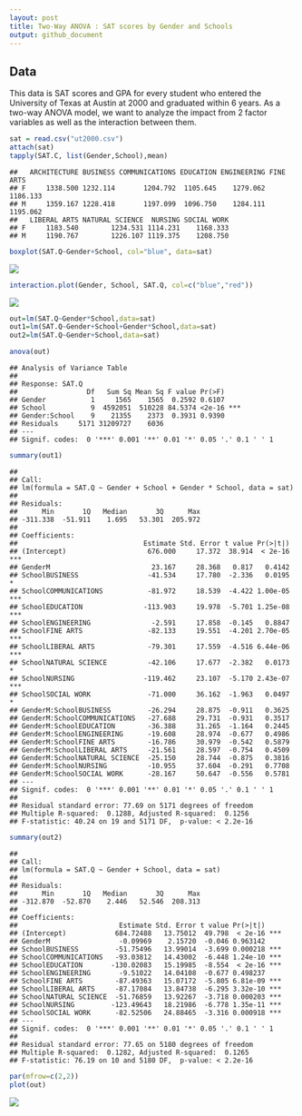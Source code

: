 ```yaml
---
layout: post
title: Two-Way ANOVA : SAT scores by Gender and Schools
output: github_document
---
```


## Data

This data is SAT scores and GPA for every student who entered the
University of Texas at Austin at 2000 and graduated within 6 years. As a
two-way ANOVA model, we want to analyze the impact from 2 factor
variables as well as the interaction between them.

``` r
sat = read.csv("ut2000.csv")
attach(sat)
tapply(SAT.C, list(Gender,School),mean)
```

    ##   ARCHITECTURE BUSINESS COMMUNICATIONS EDUCATION ENGINEERING FINE ARTS
    ## F     1338.500 1232.114       1204.792  1105.645    1279.062  1186.133
    ## M     1359.167 1228.418       1197.099  1096.750    1284.111  1195.062
    ##   LIBERAL ARTS NATURAL SCIENCE  NURSING SOCIAL WORK
    ## F     1183.540        1234.531 1114.231    1168.333
    ## M     1190.767        1226.107 1119.375    1208.750

``` r
boxplot(SAT.Q~Gender+School, col="blue", data=sat)
```

![](https://seandaddy.github.io/images/sat-1.png)<!-- -->

``` r
interaction.plot(Gender, School, SAT.Q, col=c("blue","red"))
```

![](https://seandaddy.github.io/images/sat-2.png)<!-- -->

``` r
out=lm(SAT.Q~Gender*School,data=sat)
out1=lm(SAT.Q~Gender+School+Gender*School,data=sat)
out2=lm(SAT.Q~Gender+School,data=sat)

anova(out)
```

    ## Analysis of Variance Table
    ##
    ## Response: SAT.Q
    ##                 Df   Sum Sq Mean Sq F value Pr(>F)    
    ## Gender           1     1565    1565  0.2592 0.6107    
    ## School           9  4592051  510228 84.5374 <2e-16 ***
    ## Gender:School    9    21355    2373  0.3931 0.9390    
    ## Residuals     5171 31209727    6036                   
    ## ---
    ## Signif. codes:  0 '***' 0.001 '**' 0.01 '*' 0.05 '.' 0.1 ' ' 1

``` r
summary(out1)
```

    ##
    ## Call:
    ## lm(formula = SAT.Q ~ Gender + School + Gender * School, data = sat)
    ##
    ## Residuals:
    ##      Min       1Q   Median       3Q      Max
    ## -311.338  -51.911    1.695   53.301  205.972
    ##
    ## Coefficients:
    ##                               Estimate Std. Error t value Pr(>|t|)    
    ## (Intercept)                    676.000     17.372  38.914  < 2e-16 ***
    ## GenderM                         23.167     28.368   0.817   0.4142    
    ## SchoolBUSINESS                 -41.534     17.780  -2.336   0.0195 *  
    ## SchoolCOMMUNICATIONS           -81.972     18.539  -4.422 1.00e-05 ***
    ## SchoolEDUCATION               -113.903     19.978  -5.701 1.25e-08 ***
    ## SchoolENGINEERING               -2.591     17.858  -0.145   0.8847    
    ## SchoolFINE ARTS                -82.133     19.551  -4.201 2.70e-05 ***
    ## SchoolLIBERAL ARTS             -79.301     17.559  -4.516 6.44e-06 ***
    ## SchoolNATURAL SCIENCE          -42.106     17.677  -2.382   0.0173 *  
    ## SchoolNURSING                 -119.462     23.107  -5.170 2.43e-07 ***
    ## SchoolSOCIAL WORK              -71.000     36.162  -1.963   0.0497 *  
    ## GenderM:SchoolBUSINESS         -26.294     28.875  -0.911   0.3625    
    ## GenderM:SchoolCOMMUNICATIONS   -27.688     29.731  -0.931   0.3517    
    ## GenderM:SchoolEDUCATION        -36.388     31.265  -1.164   0.2445    
    ## GenderM:SchoolENGINEERING      -19.608     28.974  -0.677   0.4986    
    ## GenderM:SchoolFINE ARTS        -16.786     30.979  -0.542   0.5879    
    ## GenderM:SchoolLIBERAL ARTS     -21.561     28.597  -0.754   0.4509    
    ## GenderM:SchoolNATURAL SCIENCE  -25.150     28.744  -0.875   0.3816    
    ## GenderM:SchoolNURSING          -10.955     37.604  -0.291   0.7708    
    ## GenderM:SchoolSOCIAL WORK      -28.167     50.647  -0.556   0.5781    
    ## ---
    ## Signif. codes:  0 '***' 0.001 '**' 0.01 '*' 0.05 '.' 0.1 ' ' 1
    ##
    ## Residual standard error: 77.69 on 5171 degrees of freedom
    ## Multiple R-squared:  0.1288, Adjusted R-squared:  0.1256
    ## F-statistic: 40.24 on 19 and 5171 DF,  p-value: < 2.2e-16

``` r
summary(out2)
```

    ##
    ## Call:
    ## lm(formula = SAT.Q ~ Gender + School, data = sat)
    ##
    ## Residuals:
    ##      Min       1Q   Median       3Q      Max
    ## -312.870  -52.870    2.446   52.546  208.313
    ##
    ## Coefficients:
    ##                         Estimate Std. Error t value Pr(>|t|)    
    ## (Intercept)            684.72488   13.75012  49.798  < 2e-16 ***
    ## GenderM                 -0.09969    2.15720  -0.046 0.963142    
    ## SchoolBUSINESS         -51.75496   13.99014  -3.699 0.000218 ***
    ## SchoolCOMMUNICATIONS   -93.03812   14.43002  -6.448 1.24e-10 ***
    ## SchoolEDUCATION       -130.02083   15.19985  -8.554  < 2e-16 ***
    ## SchoolENGINEERING       -9.51022   14.04108  -0.677 0.498237    
    ## SchoolFINE ARTS        -87.49363   15.07172  -5.805 6.81e-09 ***
    ## SchoolLIBERAL ARTS     -87.17084   13.84738  -6.295 3.32e-10 ***
    ## SchoolNATURAL SCIENCE  -51.76859   13.92267  -3.718 0.000203 ***
    ## SchoolNURSING         -123.49643   18.21986  -6.778 1.35e-11 ***
    ## SchoolSOCIAL WORK      -82.52506   24.88465  -3.316 0.000918 ***
    ## ---
    ## Signif. codes:  0 '***' 0.001 '**' 0.01 '*' 0.05 '.' 0.1 ' ' 1
    ##
    ## Residual standard error: 77.65 on 5180 degrees of freedom
    ## Multiple R-squared:  0.1282, Adjusted R-squared:  0.1265
    ## F-statistic: 76.19 on 10 and 5180 DF,  p-value: < 2.2e-16

``` r
par(mfrow=c(2,2))
plot(out)
```

![](https://seandaddy.github.io/images/sat-3.png)<!-- -->
